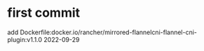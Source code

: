 # first commit
add Dockerfile:docker.io/rancher/mirrored-flannelcni-flannel-cni-plugin:v1.1.0 2022-09-29
